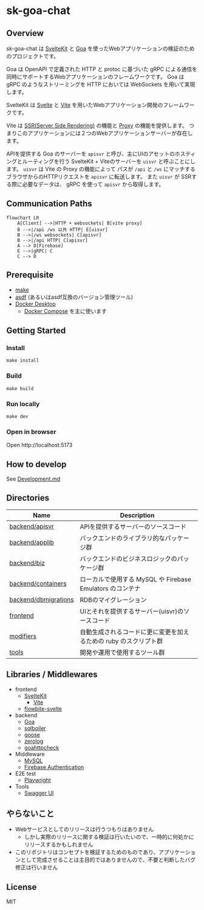 # sk-goa-chat

## Overview

sk-goa-chat は [SvelteKit](https://kit.svelte.dev/) と [Goa](https://goa.design/) を使ったWebアプリケーションの検証のためのプロジェクトです。

Goa は OpenAPI で定義された HTTP と protoc に基づいた gRPC による通信を同時にサポートするWebアプリケーションのフレームワークです。 
Goa は gRPC のようなストリーミングを HTTP においては WebSockets を用いて実現します。

SvelteKit は [Svelte](https://svelte.dev/) と [Vite](https://vitejs.dev/) を用いたWebアプリケーション開発のフレームワークです。

Vite は [SSR(Server Side Rendering)](https://ja.vitejs.dev/guide/ssr.html) の機能と [Proxy](https://ja.vitejs.dev/config/server-options.html#server-proxy) の機能を提供します。
つまりこのアプリケーションには２つのWebアプリケーションサーバーが存在します。


APIを提供する Goa のサーバーを `apisvr` と呼び、主にUIのアセットのホスティングとルーティングを行う SvelteKit + Viteのサーバーを `uisvr` と呼ぶことにします。
`uisvr` は Vite の Proxy の機能によって パスが `/api` と `/ws` にマッチするブラウザからのHTTPリクエストを `apisvr` に転送します。
また `uisvr` が SSRする際に必要なデータは、 gRPC を使って `apisvr` から取得します。

## Communication Paths

```mermaid
flowchart LR
    A[Client] -->|HTTP + websockets| B[vite proxy]
    B -->|/api /ws 以外 HTTP| E[uisvr]
    B -->|/ws websockets| C[apisvr]
    B -->|/api HTTP| C[apisvr]
    A --> D[Firebase]
    E -->|gRPC| C
    C --> D
```

## Prerequisite

- [make](https://www.gnu.org/software/make/manual/make.html)
- [asdf](https://asdf-vm.com/) (あるいはasdf互換のバージョン管理ツール)
- [Docker Desktop](https://www.docker.com/ja-jp/products/docker-desktop/)
    - [Docker Compose](https://docs.docker.com/compose/) を主に使います


## Getting Started

### Install

```
make install
```

### Build

```
make build
```

### Run locally

```
make dev
```

### Open in browser

Open http://localhost:5173 

## How to develop

See [Development.md](./Development.md)

## Directories

Name                                    | Description
----------------------------------------|------------------
[backend/apisvr](./backend/apisvr/)             | APIを提供するサーバーのソースコード
[backend/applib](./backend/applib/)             | バックエンドのライブラリ的なパッケージ群
[backend/biz](./backend/biz/)                   | バックエンドのビジネスロジックのパッケージ群
[backend/containers](./backend/containers/)     | ローカルで使用する MySQL や Firebase Emulators のコンテナ
[backend/dbmigrations](./backend/dbmigrations/) | RDBのマイグレーション
[frontend](./frontend/)                 | UIとそれを提供するサーバー(uisvr)のソースコード
[modifiers](./modifiers/)               | 自動生成されるコードに更に変更を加えるための ruby のスクリプト群
[tools](./tools)                        | 開発や運用で使用するツール群


## Libraries / Middlewares

- frontend
  - [SvelteKit](https://kit.svelte.dev/)
      - [Vite](https://vitejs.dev/)
  - [flowbite-svelte](https://flowbite-svelte.com/)
- backend
  - [Goa](https://goa.design/)
  - [sqlboiler](https://github.com/volatiletech/sqlboiler)
  - [goose](https://github.com/pressly/goose)
  - [zerolog](https://github.com/rs/zerolog)
  - [goahttpcheck](https://github.com/ikawaha/goahttpcheck)
- Middleware
  - [MySQL](https://www.mysql.com/)
  - [Firebase Authentication](https://firebase.google.com/docs/auth?hl=ja)
- E2E test
  - [Playwright](https://playwright.dev/)
- Tools
  - [Swagger UI](https://swagger.io/tools/swagger-ui/)

## やらないこと

- Webサービスとしてのリリースは行うつもりはありません
    - しかし実際のリリースに関する検証は行いたいので、一時的に何処かにリリースするかもしれません
- このリポジトリはコンセプトを検証するためのものであり、アプリケーションとして完成させることは主目的ではありませんので、不要と判断したバグ修正は行いません

## License

MIT
